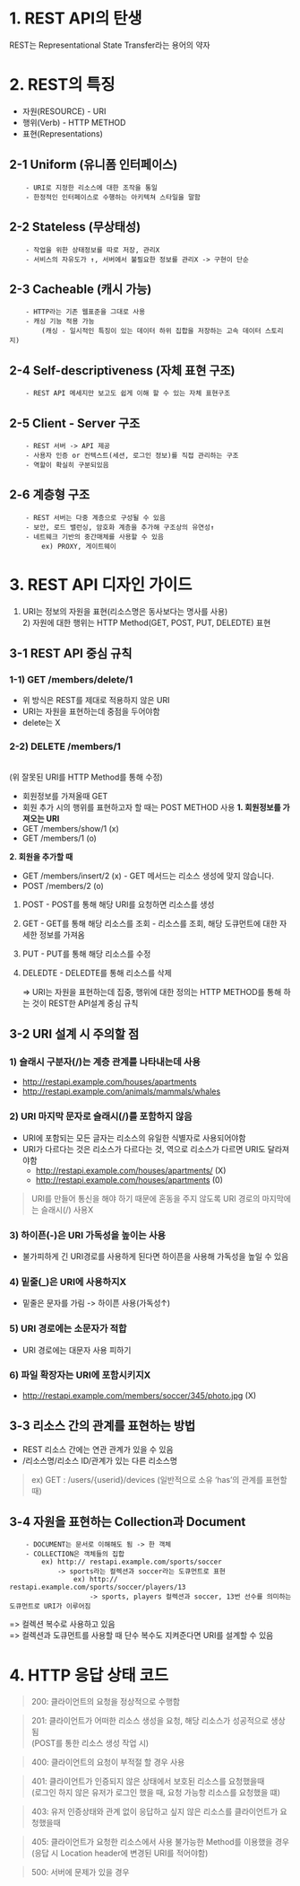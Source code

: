 # **1. REST API의 탄생**
REST는 Representational State Transfer라는 용어의 약자

# **2. REST의 특징**
- 자원(RESOURCE) - URI
- 행위(Verb) - HTTP METHOD
- 표현(Representations)

##    2-1 Uniform (유니폼 인터페이스)
        - URI로 지정한 리소스에 대한 조작을 통일
        - 한정적인 인터페이스로 수행하는 아키텍쳐 스타일을 말함
##    2-2 Stateless (무상태성)
        - 작업을 위한 상태정보를 따로 저장, 관리X
        - 서비스의 자유도가 ↑, 서버에서 불필요한 정보를 관리X -> 구현이 단순
##    2-3 Cacheable (캐시 가능)
        - HTTP라는 기존 웹표준을 그대로 사용
        - 캐싱 기능 적용 가능
            (캐싱 - 일시적인 특징이 있는 데이터 하위 집합을 저장하는 고속 데이터 스토리지)

##    2-4 Self-descriptiveness (자체 표현 구조)
        - REST API 메세지만 보고도 쉽게 이해 할 수 있는 자체 표현구조

##    2-5 Client - Server 구조
        - REST 서버 -> API 제공
        - 사용자 인증 or 컨텍스트(세션, 로그인 정보)를 직접 관리하는 구조
        - 역할이 확실히 구분되있음

##    2-6 계층형 구조
        - REST 서버는 다중 계층으로 구성될 수 있음
        - 보안, 로드 밸런싱, 암호화 계층을 추가해 구조상의 유연성↑
        - 네트웨크 기반의 중간매체를 사용할 수 있음
            ex) PROXY, 게이트웨이
# **3. REST API 디자인 가이드**
  1) URI는 정보의 자원을 표현(리소스명은 동사보다는 명사를 사용)
<br>2) 자원에 대한 행위는 HTTP Method(GET, POST, PUT, DELEDTE) 표현

        
##    3-1 REST API 중심 규칙
### 1-1) GET /members/delete/1
- 위 방식은 REST를 제대로 적용하지 않은 URI
- URI는 자원을 표현하는데 중점을 두어야함
- delete는 X
### 2-2) DELETE /members/1 
<br>(위 잘못된 URI를 HTTP Method를 통해 수정)
- 회원정보를 가져올때 GET
- 회원 추가 시의 행위를 표현하고자 할 때는 POST METHOD 사용
**1. 회원정보를 가져오는 URI**
- GET /members/show/1   (x)
- GET /members/1        (o)

**2. 회원을 추가할 때**
- GET /members/insert/2 (x)  - GET 메서드는 리소스 생성에 맞지 않습니다.
- POST /members/2       (o)
1. POST 
        - POST를 통해 해당 URI를 요청하면 리소스를 생성
2. GET 
        - GET를 통해 해당 리소스를 조회
        - 리소스를 조회, 해당 도큐먼트에 대한 자세한 정보를 가져옴
3. PUT
        - PUT를 통해 해당 리소스를 수정
4. DELEDTE
        - DELEDTE를 통해 리소스를 삭제
    
    => URI는 자원을 표현하는데 집중, 행위에 대한 정의는 HTTP METHOD를 통해 하는 것이 REST한 API설계 중심 규칙

   
## 3-2 URI 설계 시 주의할 점
### 1) 슬래시 구분자(/)는 계층 관계를 나타내는데 사용
- http://restapi.example.com/houses/apartments
- http://restapi.example.com/animals/mammals/whales
### 2) URI 마지막 문자로 슬래시(/)를 포함하지 않음
- URI에 포함되는 모든 글자는 리소스의 유일한 식별자로 사용되어야함
- URI가 다르다는 것은 리소스가 다르다는 것, 역으로 리소스가 다르면 URI도 달라져야함
  - http://restapi.example.com/houses/apartments/ (X)
  - http://restapi.example.com/houses/apartments  (0)
> URI를 만들어 통신을 해야 하기 때문에 혼동을 주지 않도록 URI 경로의 마지막에는 슬래시(/) 사용X

        
### 3) 하이픈(-)은 URI 가독성을 높이는 사용
- 불가피하게 긴 URI경로를 사용하게 된다면 하이픈을 사용해 가독성을 높일 수 있음


### 4) 밑줄(_)은 URI에 사용하지X
- 밑줄은 문자를 가림 -> 하이픈 사용(가독성↑)
### 5) URI 경로에는 소문자가 적합
- URI 경로에는 대문자 사용 피하기

        
### 6) 파일 확장자는 URI에 포함시키지X
- http://restapi.example.com/members/soccer/345/photo.jpg (X)
## 3-3 리소스 간의 관계를 표현하는 방법
- REST 리소스 간에는 연관 관계가 있을 수 있음
- /리소스명/리소스 ID/관계가 있는 다른 리소스명
> ex) GET : /users/{userid}/devices (일반적으로 소유 ‘has’의 관계를 표현할 때)
## 3-4 자원을 표현하는 Collection과 Document
        - DOCUMENT는 문서로 이해해도 됨 -> 한 객체
        - COLLECTION은 객체들의 집합
            ex) http:// restapi.example.com/sports/soccer
                -> sports라는 컬렉션과 soccer라는 도큐먼트로 표현
                    ex) http:// restapi.example.com/sports/soccer/players/13
                        -> sports, players 컬렉션과 soccer, 13번 선수를 의미하는 도큐먼트로 URI가 이루어짐
  => 컬렉션 복수로 사용하고 있음
<br>=> 컬렉션과 도큐먼트를 사용할 때 단수 복수도 지켜준다면 URI를 설계할 수 있음
# **4. HTTP 응답 상태 코드**

> 200: 클라이언트의 요청을 정상적으로 수행함

> 201: 클라이언트가 어떠한 리소스 생성을 요청, 해당 리소스가 성공적으로 생상됨
<br>(POST를 통한 리소스 생성 작업 시)

> 400: 클라이언트의 요청이 부적절 할 경우 사용

> 401: 클라이언트가 인증되지 않은 상태에서 보호된 리소스를 요청했을때
<br>(로그인 하지 않은 유저가 로그인 했을 때, 요청 가능항 리소스를 요청했을 떄)

> 403: 유저 인증상태와 관계 없이 응답하고 싶지 않은 리소스를 클라이언트가 요청했을때

> 405: 클라이언트가 요청한 리소스에서 사용 불가능한 Method를 이용했을 경우
<br>(응답 시 Location header에 변경된 URI를 적어야함)

> 500: 서버에 문제가 있을 경우